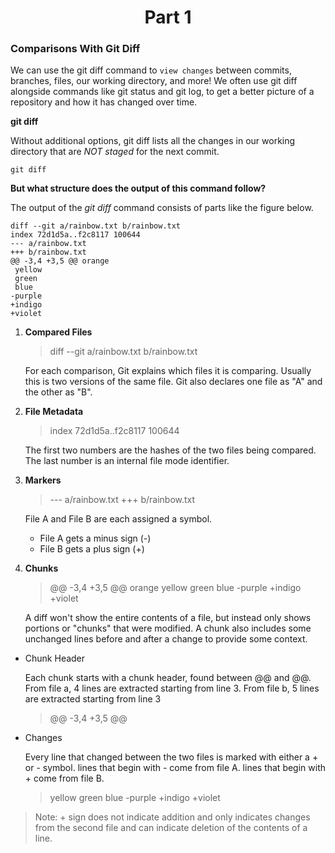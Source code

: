 <h1 align="center">Part 1</h1>


<h3>Comparisons With Git Diff</h3>

We can use the git diff command to `view changes` between commits, branches, files, our working directory, and more!
We often use git diff alongside commands like git status and git log, to get a better picture of a repository and how it has changed over time.

**git diff**

Without additional options, git diff lists all the changes in our working directory that are *NOT staged* for the next commit.

```console
git diff
```

**But what structure does the output of this command follow?**

The output of the *git diff* command consists of parts like the figure below.

```
diff --git a/rainbow.txt b/rainbow.txt
index 72d1d5a..f2c8117 100644
--- a/rainbow.txt
+++ b/rainbow.txt
@@ -3,4 +3,5 @@ orange
 yellow
 green
 blue 
-purple
+indigo
+violet
```

1. **Compared Files**
	
	> diff --git a/rainbow.txt b/rainbow.txt
	
	For each comparison, Git explains which files it is comparing. Usually this is two versions of the same file.
	Git also declares one file as "A" and the other as "B".



2. **File Metadata**

	> index 72d1d5a..f2c8117 100644
		
	The first two numbers are the hashes of the two files being compared.  The last number is an internal file mode identifier.
	


3. **Markers**

	> --- a/rainbow.txt
+++ b/rainbow.txt

	File A and File B are each assigned a symbol.
	- File A gets a minus sign (-)
	- File B gets a plus sign (+)
	

4. **Chunks**

	> @@ -3,4 +3,5 @@ orange
 yellow
 green
 blue 
-purple
+indigo
+violet

	A diff won't show the entire contents of a file, but instead only shows portions or "chunks" that were modified.
	A chunk also includes some unchanged lines before and after a change to provide some context.



* Chunk Header

	Each chunk starts with a chunk header, found between @@ and @@.
	From file a, 4 lines are extracted starting from line 3.
	From file b, 5 lines are extracted starting from line 3
	
	> @@ -3,4 +3,5 @@
	
* Changes

	Every line that changed between the two files is marked with either a + or - symbol.
	lines that begin with - come from file A.
	lines that begin with + come from file B.
	
	> yellow
 green
 blue 
-purple
+indigo
+violet


> Note: + sign does not indicate addition and only indicates changes from the second file and can indicate deletion of the contents of a line.

